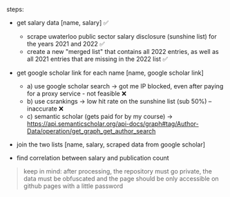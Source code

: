 steps:

-   get salary data [name, salary] ✅

    -   scrape uwaterloo public sector salary disclosure (sunshine list) for the years 2021 and 2022 ✅
    -   create a new "merged list" that contains all 2022 entries, as well as all 2021 entries that are missing in the 2022 list ✅

-   get google scholar link for each name [name, google scholar link]

    -   a) use google scholar search → got me IP blocked, even after paying for a proxy service - not feasible ❌
    -   b) use csrankings → low hit rate on the sunshine list (sub 50%) – inaccurate ❌
    -   c) semantic scholar (gets paid for by my course) → https://api.semanticscholar.org/api-docs/graph#tag/Author-Data/operation/get_graph_get_author_search

-   join the two lists [name, salary, scraped data from google scholar]

-   find correlation between salary and publication count

> keep in mind: after processing, the repository must go private, the data must be obfuscated and the page should be only accessible on github pages with a little password

